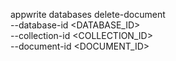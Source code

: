 appwrite databases delete-document \
    --database-id <DATABASE_ID> \
    --collection-id <COLLECTION_ID> \
    --document-id <DOCUMENT_ID>
